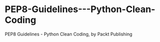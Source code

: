 


# PEP8-Guidelines---Python-Clean-Coding
PEP8 Guidelines - Python Clean Coding, by Packt Publishing
